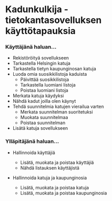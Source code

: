 # Kadunkulkija - tietokantasovelluksen käyttötapauksia

### Käyttäjänä haluan...

* Rekistöröityä sovellukseen
* Tarkastella Helsingin katuja
* Tarkastella tietyn kaupunginosan katuja
* Luoda omia suosikkilistoja kaduista
  * Päivittää suosikkilistoja
  * Tarkastella luomiani listoja
  * Poistaa luomiani listoja
* Merkata katuja käydyksi
* Nähdä kadut joilla olen käynyt
* Tehdä suunnitelmia katujen vierailua varten
  * Merkata suunnitelman suoritetuksi
  * Muokata suunnitelmaa
  * Poistaa suunnitelman
* Lisätä katuja sovellukseen

### Ylläpitäjänä haluan...

* Hallinnoida käyttäjiä
  * Lisätä, muokata ja poistaa käyttäjiä
  * Nähdä listauksen käyttäjistä

* Hallinnoida katuja ja kaupunginosia
  * Lisätä, muokata ja poistaa katuja
  * Lisätä, muokata ja poistaa kaupunginosia
